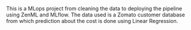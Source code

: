 This is a MLops project from cleaning the data to deploying the pipeline using ZenML and MLflow.
The data used is a Zomato customer database from which prediction about the cost is done using Linear Regression.
